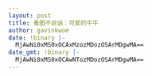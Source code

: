 ```yaml
---
layout: post
title: 看图不说话：可爱的牛牛
author: gavinkwoe
date: !binary |-
  MjAwNi0xMS0xOCAxMzozMDozOSArMDgwMA==
date_gmt: !binary |-
  MjAwNi0xMS0xOCAwNTozMDozOSArMDgwMA==
---
```

<img alt="" src="http://static.flickr.com/119/299780339_84a8f583b8_b.jpg" />
